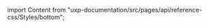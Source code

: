 
import Content from "uxp-documentation/src/pages/api/reference-css/Styles/bottom";

<Content query="product=xd"/>

